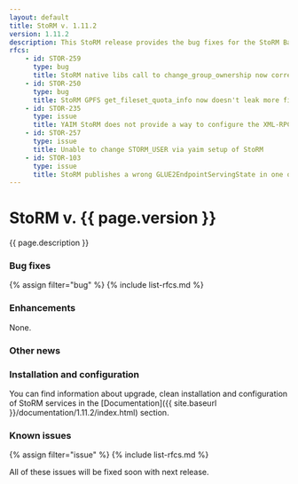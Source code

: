 ```yaml
---
layout: default
title: StoRM v. 1.11.2
version: 1.11.2
description: This StoRM release provides the bug fixes for the StoRM Backend and StoRM native-libs.
rfcs:
    - id: STOR-259
      type: bug
      title: StoRM native libs call to change_group_ownership now correctly forwards exceptions to the parent java process
    - id: STOR-250
      type: bug
      title: StoRM GPFS get_fileset_quota_info now doesn't leak more file descriptors
    - id: STOR-235
      type: issue
      title: YAIM StoRM does not provide a way to configure the XML-RPC service port
    - id: STOR-257
      type: issue
      title: Unable to change STORM_USER via yaim setup of StoRM
    - id: STOR-103
      type: issue
      title: StoRM publishes a wrong GLUE2EndpointServingState in one of the two GLUE2Endpoint
---
```


# StoRM v. {{ page.version }}

{{ page.description }}

### Bug fixes 

{% assign filter="bug" %}
{% include list-rfcs.md %}

### Enhancements

None.

### Other news

### Installation and configuration

You can find information about upgrade, clean installation and configuration of StoRM services in the [Documentation]({{ site.baseurl }}/documentation/1.11.2/index.html) section.

### Known issues

{% assign filter="issue" %}
{% include list-rfcs.md %}

All of these issues will be fixed soon with next release.